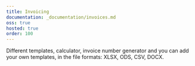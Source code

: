 ```yaml
---
title: Invoicing
documentation: _documentation/invoices.md
oss: true
hosted: true
order: 100
---
```


Different templates, calculator, invoice number generator and you can add your own templates, in the file formats: XLSX, ODS, CSV, DOCX.
